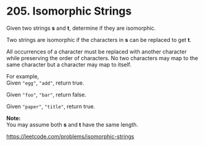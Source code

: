 # 205. Isomorphic Strings
Given two strings **s** and **t**, determine if they are isomorphic.

Two strings are isomorphic if the characters in **s** can be replaced to get **t**.

All occurrences of a character must be replaced with another character while preserving the order of characters. No two characters may map to the same character but a character may map to itself.

For example,  
Given ```"egg"```, ```"add"```, return true.

Given ```"foo"```, ```"bar"```, return false.

Given ```"paper"```, ```"title"```, return true.

**Note:**  
You may assume both **s** and **t** have the same length.

https://leetcode.com/problems/isomorphic-strings